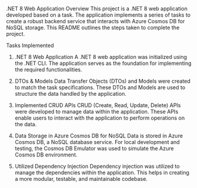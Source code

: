 .NET 8 Web Application
Overview
This project is a .NET 8 web application developed based on a task. The application implements a series of tasks to create a robust backend service that interacts with Azure Cosmos DB for NoSQL storage. This README outlines the steps taken to complete the project.

Tasks Implemented
1. .NET 8 Web Application
A .NET 8 web application was initialized using the .NET CLI. The application serves as the foundation for implementing the required functionalities.

2.  DTOs & Models 
Data Transfer Objects (DTOs) and Models were created to match the task specifications. These DTOs and Models are used to structure the data handled by the application.

3. Implemented CRUD APIs
CRUD (Create, Read, Update, Delete) APIs were developed to manage data within the application. These APIs enable users to interact with the application to perform operations on the data.

4. Data Storage in Azure Cosmos DB for NoSQL
Data is stored in Azure Cosmos DB, a NoSQL database service. For local development and testing, the Cosmos DB Emulator was used to simulate the Azure Cosmos DB environment.

5. Utilized Dependency Injection
Dependency injection was utilized to manage the dependencies within the application. This helps in creating a more modular, testable, and maintainable codebase.
